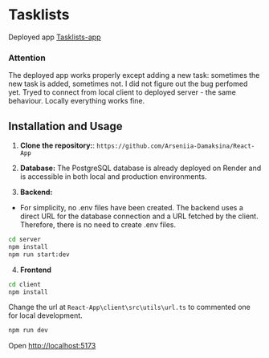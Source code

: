 # Tasklists
Deployed app [Tasklists-app](https://react-app-3a8p.onrender.com/)

### Attention
The deployed app works properly except adding a new task: sometimes the new task is added, sometimes not. I did not figure out the bug perfomed yet. Tryed to connect from local client to deployed server - the same behaviour. Locally everything works fine.

## Installation and Usage

1. **Clone the repository:**: ```https://github.com/Arseniia-Damaksina/React-App```

2. **Database:**
The PostgreSQL database is already deployed on Render and is accessible in both local and production environments.

3. **Backend:**
- For simplicity, no .env files have been created. The backend uses a direct URL for the database connection and a URL fetched by the client. Therefore, there is no need to create .env files.


```bash
cd server
npm install
npm run start:dev
```

4. **Frontend**

```bash
cd client
npm install
```
Change the url at ```React-App\client\src\utils\url.ts``` to commented one for local development.

```bash
npm run dev
```

Open [http://localhost:5173](http://localhost:5173)
